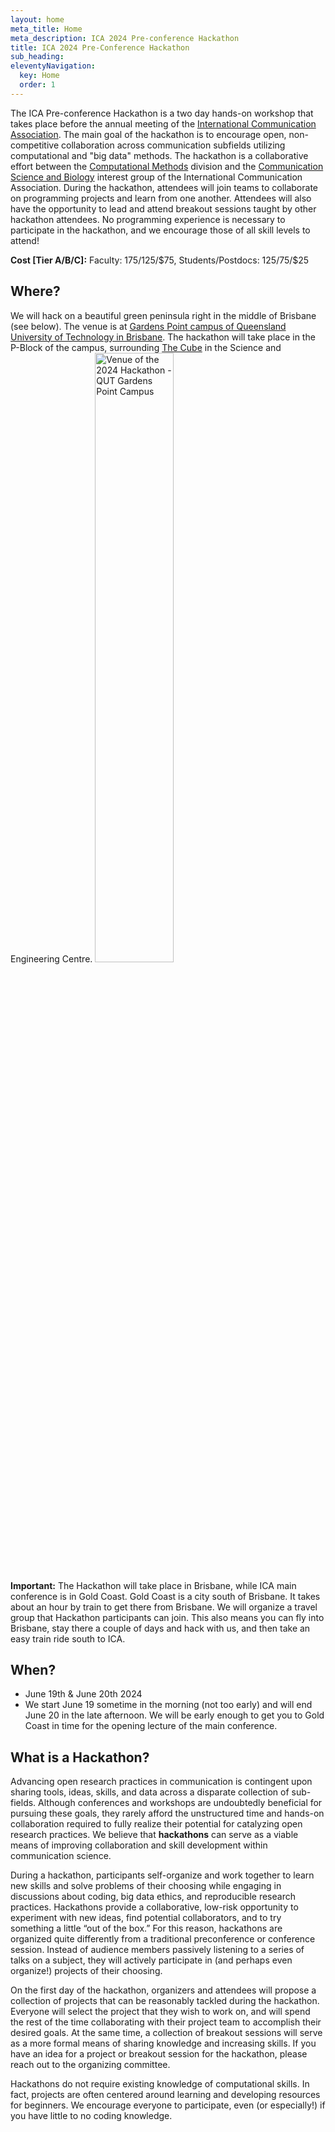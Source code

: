 ```yaml
---
layout: home
meta_title: Home
meta_description: ICA 2024 Pre-conference Hackathon
title: ICA 2024 Pre-Conference Hackathon
sub_heading: 
eleventyNavigation:
  key: Home
  order: 1
---
```


The ICA Pre-conference Hackathon is a two day hands-on workshop that takes place before the annual meeting of the [International Communication Association](https://www.icahdq.org/). The main goal of the hackathon is to encourage open, non-competitive collaboration across communication subfields utilizing computational and "big data" methods. The hackathon is a collaborative effort between the [Computational Methods](http://ica-cm.org/) division and the [Communication Science and Biology](https://commscience.org/) interest group of the International Communication Association. During the hackathon, attendees will join teams to collaborate on programming projects and learn from one another. Attendees will also have the opportunity to lead and attend breakout sessions taught by other hackathon attendees. No programming experience is necessary to participate in the hackathon, and we encourage those of all skill levels to attend!

**Cost [Tier A/B/C]:** Faculty: $175/$125/$75, Students/Postdocs: $125/$75/$25

## Where?
We will hack on a beautiful green peninsula right in the middle of Brisbane (see below).
The venue is at [Gardens Point campus of Queensland University of Technology in Brisbane](https://www.qut.edu.au/about/campuses-and-facilities/gardens-point-campus). The hackathon will take place in the P-Block of the campus, surrounding [The Cube](https://www.thecube.qut.edu.au/) in the Science and Engineering Centre.
<img src="images/meta/venue_aussie.png" width="50%" height="50%" alt="Venue of the 2024 Hackathon - QUT Gardens Point Campus">

**Important:** The Hackathon will take place in Brisbane, while ICA main conference is in Gold Coast. Gold Coast is a city south of Brisbane. It takes about an hour by train to get there from Brisbane. We will organize a travel group that Hackathon participants can join. This also means you can fly into Brisbane, stay there a couple of days and hack with us, and then take an easy train ride south to ICA. 

## When? 
- June 19th & June 20th 2024
- We start June 19 sometime in the morning (not too early) and will end June 20 in the late afternoon. We will be early enough to get you to Gold Coast in time for the opening lecture of the main conference. 

## What is a Hackathon?

Advancing open research practices in communication is contingent upon sharing tools, ideas, skills, and data across a disparate collection of sub-fields. Although conferences and workshops are undoubtedly beneficial for pursuing these goals, they rarely afford the unstructured time and hands-on collaboration required to fully realize their potential for catalyzing open research practices. We believe that **hackathons** can serve as a viable means of improving collaboration and skill development within communication science.

During a hackathon, participants self-organize and work together to learn new skills and solve problems of their choosing while engaging in discussions about coding, big data ethics, and reproducible research practices. Hackathons provide a collaborative, low-risk opportunity to experiment with new ideas, find potential collaborators, and to try something a little “out of the box.” For this reason, hackathons are organized quite differently from a traditional preconference or conference session. Instead of audience members passively listening to a series of talks on a subject, they will actively participate in (and perhaps even organize!) projects of their choosing.

On the first day of the hackathon, organizers and attendees will propose a collection of projects that can be reasonably tackled during the hackathon. Everyone will select the project that they wish to work on, and will spend the rest of the time collaborating with their project team to accomplish their desired goals. At the same time, a collection of breakout sessions will serve as a more formal means of sharing knowledge and increasing skills. If you have an idea for a project or breakout session for the hackathon, please reach out to the organizing committee.

Hackathons do not require existing knowledge of computational skills. In fact, projects are often centered around learning and developing resources for beginners. We encourage everyone to participate, even (or especially!) if you have little to no coding knowledge.